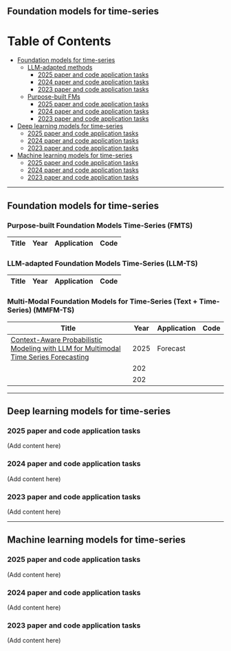 
## Foundation models for time-series 

# Table of Contents

- [Foundation models for time-series](#foundation-models-for-time-series)
  - [LLM-adapted methods](#llm-adapted-methods)
    - [2025 paper and code application tasks](#2025-paper-and-code-application-tasks)
    - [2024 paper and code application tasks](#2024-paper-and-code-application-tasks)
    - [2023 paper and code application tasks](#2023-paper-and-code-application-tasks)
  - [Purpose-built FMs](#purpose-built-fms)
    - [2025 paper and code application tasks](#2025-paper-and-code-application-tasks-1)
    - [2024 paper and code application tasks](#2024-paper-and-code-application-tasks-1)
    - [2023 paper and code application tasks](#2023-paper-and-code-application-tasks-1)
- [Deep learning models for time-series](#deep-learning-models-for-time-series)
  - [2025 paper and code application tasks](#2025-paper-and-code-application-tasks-2)
  - [2024 paper and code application tasks](#2024-paper-and-code-application-tasks-2)
  - [2023 paper and code application tasks](#2023-paper-and-code-application-tasks-2)
- [Machine learning models for time-series](#machine-learning-models-for-time-series)
  - [2025 paper and code application tasks](#2025-paper-and-code-application-tasks-3)
  - [2024 paper and code application tasks](#2024-paper-and-code-application-tasks-3)
  - [2023 paper and code application tasks](#2023-paper-and-code-application-tasks-3)

---

## Foundation models for time-series

### Purpose-built Foundation Models Time-Series (FMTS)
| Title | Year | Application | Code |
|-------|------|-----------|-------|

### LLM-adapted Foundation Models Time-Series (LLM-TS)
| Title | Year | Application | Code |
|-------|------|-----------|-------|

### Multi-Modal Foundation Models for Time-Series (Text + Time-Series) (MMFM-TS)
| Title | Year | Application | Code |
|-------|------|-----------|-------|
| [Context-Aware Probabilistic Modeling with LLM for Multimodal Time Series Forecasting ](https://arxiv.org/abs/2505.10774) | 2025 | Forecast | |
| []() | 202 |  |   |
| []() | 202 |  |   |



---

## Deep learning models for time-series

### 2025 paper and code application tasks

(Add content here)

### 2024 paper and code application tasks

(Add content here)

### 2023 paper and code application tasks

(Add content here)

---

## Machine learning models for time-series

### 2025 paper and code application tasks

(Add content here)

### 2024 paper and code application tasks

(Add content here)

### 2023 paper and code application tasks

(Add content here)

